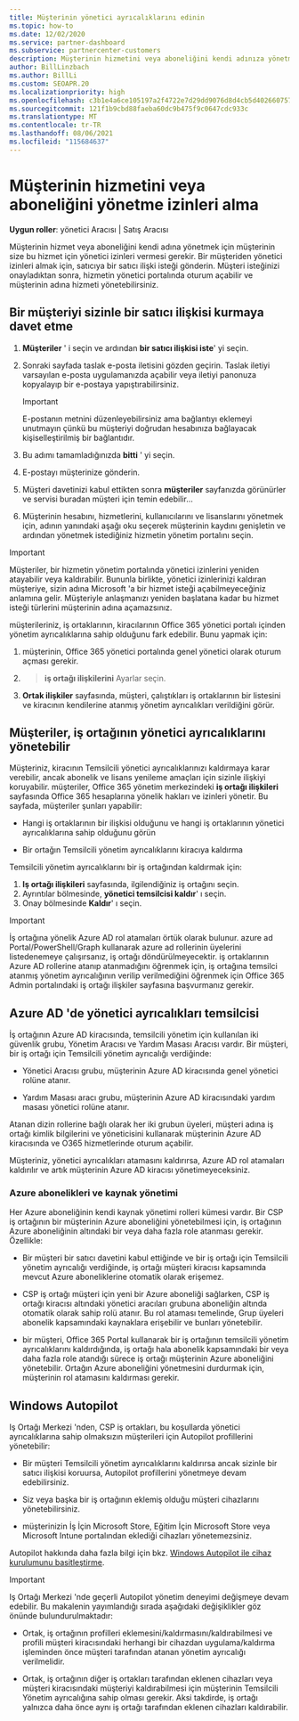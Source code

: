 ```yaml
---
title: Müşterinin yönetici ayrıcalıklarını edinin
ms.topic: how-to
ms.date: 12/02/2020
ms.service: partner-dashboard
ms.subservice: partnercenter-customers
description: Müşterinin hizmetini veya aboneliğini kendi adınıza yönetmek için ihtiyacınız olan izinleri alın. İzinlerin nasıl verildiğini, iptal edildiğini ve yönetildiğini öğrenin.
author: BillLinzbach
ms.author: BillLi
ms.custom: SEOAPR.20
ms.localizationpriority: high
ms.openlocfilehash: c3b1e4a6ce105197a2f4722e7d29dd9076d8d4cb5d40266075706cb6ff68989d
ms.sourcegitcommit: 121f1b9cbd88faeba60dc9b475f9c0647cdc933c
ms.translationtype: MT
ms.contentlocale: tr-TR
ms.lasthandoff: 08/06/2021
ms.locfileid: "115684637"
---
```

# <a name="obtain-permissions-to-manage-a-customers-service-or-subscription"></a>Müşterinin hizmetini veya aboneliğini yönetme izinleri alma

**Uygun roller**: yönetici Aracısı | Satış Aracısı

Müşterinin hizmet veya aboneliğini kendi adına yönetmek için müşterinin size bu hizmet için yönetici izinleri vermesi gerekir. Bir müşteriden yönetici izinleri almak için, satıcıya bir satıcı ilişki isteği gönderin. Müşteri isteğinizi onayladıktan sonra, hizmetin yönetici portalında oturum açabilir ve müşterinin adına hizmeti yönetebilirsiniz. 

## <a name="invite-a-customer-to-establish-a-reseller-relationship-with-you"></a>Bir müşteriyi sizinle bir satıcı ilişkisi kurmaya davet etme

1.  **Müşteriler** ' i seçin ve ardından **bir satıcı ilişkisi iste**' yi seçin.

2.  Sonraki sayfada taslak e-posta iletisini gözden geçirin. Taslak iletiyi varsayılan e-posta uygulamanızda açabilir veya iletiyi panonuza kopyalayıp bir e-postaya yapıştırabilirsiniz. 

    >[!IMPORTANT]
    >E-postanın metnini düzenleyebilirsiniz ama bağlantıyı eklemeyi unutmayın çünkü bu müşteriyi doğrudan hesabınıza bağlayacak kişiselleştirilmiş bir bağlantıdır. 
    
3.  Bu adımı tamamladığınızda **bitti** ' yi seçin.

4.  E-postayı müşterinize gönderin.

5.  Müşteri davetinizi kabul ettikten sonra **müşteriler** sayfanızda görünürler ve servisi buradan müşteri için temin edebilir...

6.  Müşterinin hesabını, hizmetlerini, kullanıcılarını ve lisanslarını yönetmek için, adının yanındaki aşağı oku seçerek müşterinin kaydını genişletin ve ardından yönetmek istediğiniz hizmetin yönetim portalını seçin.

>[!IMPORTANT]  
>Müşteriler, bir hizmetin yönetim portalında yönetici izinlerini yeniden atayabilir veya kaldırabilir. Bununla birlikte, yönetici izinlerinizi kaldıran müşteriye, sizin adına Microsoft 'a bir hizmet isteği açabilmeyeceğiniz anlamına gelir. Müşteriyle anlaşmanızı yeniden başlatana kadar bu hizmet isteği türlerini müşterinin adına açamazsınız.

müşterileriniz, iş ortaklarının, kiracılarının Office 365 yönetici portalı içinden yönetim ayrıcalıklarına sahip olduğunu fark edebilir. Bunu yapmak için:

1. müşterinin, Office 365 yönetici portalında genel yönetici olarak oturum açması gerekir.

2.   >  **iş ortağı ilişkilerini** Ayarlar seçin.

3. **Ortak ilişkiler** sayfasında, müşteri, çalıştıkları iş ortaklarının bir listesini ve kiracının kendilerine atanmış yönetim ayrıcalıkları verildiğini görür.

## <a name="customers-can-manage-a-partners-delegated-admin-privileges"></a>Müşteriler, iş ortağının yönetici ayrıcalıklarını yönetebilir 

Müşteriniz, kiracının Temsilcili yönetici ayrıcalıklarınızı kaldırmaya karar verebilir, ancak abonelik ve lisans yenileme amaçları için sizinle ilişkiyi koruyabilir. müşteriler, Office 365 yönetim merkezindeki **iş ortağı ilişkileri** sayfasında Office 365 hesaplarına yönelik hakları ve izinleri yönetir. Bu sayfada, müşteriler şunları yapabilir:

- Hangi iş ortaklarının bir ilişkisi olduğunu ve hangi iş ortaklarının yönetici ayrıcalıklarına sahip olduğunu görün

- Bir ortağın Temsilcili yönetim ayrıcalıklarını kiracıya kaldırma

Temsilcili yönetim ayrıcalıklarını bir iş ortağından kaldırmak için:

1. **Iş ortağı ilişkileri** sayfasında, ilgilendiğiniz iş ortağını seçin.
2. Ayrıntılar bölmesinde, **yönetici temsilcisi kaldır**' ı seçin.
3. Onay bölmesinde **Kaldır**' ı seçin.

>[!IMPORTANT]  
>İş ortağına yönelik Azure AD rol atamaları örtük olarak bulunur. azure ad Portal/PowerShell/Graph kullanarak azure ad rollerinin üyelerini listedenemeye çalışırsanız, iş ortağı döndürülmeyecektir. iş ortaklarının Azure AD rollerine atanıp atanmadığını öğrenmek için, iş ortağına temsilci atanmış yönetim ayrıcalığının verilip verilmediğini öğrenmek için Office 365 Admin portalındaki iş ortağı ilişkiler sayfasına başvurmanız gerekir.

## <a name="delegated-admin-privileges-in-azure-ad"></a>Azure AD 'de yönetici ayrıcalıkları temsilcisi 

İş ortağının Azure AD kiracısında, temsilcili yönetim için kullanılan iki güvenlik grubu, Yönetim Aracısı ve Yardım Masası Aracısı vardır. Bir müşteri, bir iş ortağı için Temsilcili yönetim ayrıcalığı verdiğinde:

- Yönetici Aracısı grubu, müşterinin Azure AD kiracısında genel yönetici rolüne atanır.

- Yardım Masası aracı grubu, müşterinin Azure AD kiracısındaki yardım masası yönetici rolüne atanır.

Atanan dizin rollerine bağlı olarak her iki grubun üyeleri, müşteri adına iş ortağı kimlik bilgilerini ve yöneticisini kullanarak müşterinin Azure AD kiracısında ve O365 hizmetlerinde oturum açabilir.

Müşteriniz, yönetici ayrıcalıkları atamasını kaldırırsa, Azure AD rol atamaları kaldırılır ve artık müşterinin Azure AD kiracısı yönetimeyeceksiniz.

### <a name="azure-subscriptions-and-resource-management"></a>Azure abonelikleri ve kaynak yönetimi

Her Azure aboneliğinin kendi kaynak yönetimi rolleri kümesi vardır. Bir CSP iş ortağının bir müşterinin Azure aboneliğini yönetebilmesi için, iş ortağının Azure aboneliğinin altındaki bir veya daha fazla role atanması gerekir. Özellikle:

- Bir müşteri bir satıcı davetini kabul ettiğinde ve bir iş ortağı için Temsilcili yönetim ayrıcalığı verdiğinde, iş ortağı müşteri kiracısı kapsamında mevcut Azure aboneliklerine otomatik olarak erişemez.

- CSP iş ortağı müşteri için yeni bir Azure aboneliği sağlarken, CSP iş ortağı kiracısı altındaki yönetici aracıları grubuna aboneliğin altında otomatik olarak sahip rolü atanır. Bu rol ataması temelinde, Grup üyeleri abonelik kapsamındaki kaynaklara erişebilir ve bunları yönetebilir.

- bir müşteri, Office 365 Portal kullanarak bir iş ortağının temsilcili yönetim ayrıcalıklarını kaldırdığında, iş ortağı hala abonelik kapsamındaki bir veya daha fazla role atandığı sürece iş ortağı müşterinin Azure aboneliğini yönetebilir. Ortağın Azure aboneliğini yönetmesini durdurmak için, müşterinin rol atamasını kaldırması gerekir.

## <a name="windows-autopilot"></a>Windows Autopilot

Iş Ortağı Merkezi 'nden, CSP iş ortakları, bu koşullarda yönetici ayrıcalıklarına sahip olmaksızın müşterileri için Autopilot profillerini yönetebilir: 

- Bir müşteri Temsilcili yönetim ayrıcalıklarını kaldırırsa ancak sizinle bir satıcı ilişkisi koruursa, Autopilot profillerini yönetmeye devam edebilirsiniz.

- Siz veya başka bir iş ortağının eklemiş olduğu müşteri cihazlarını yönetebilirsiniz. 

- müşterinizin İş İçin Microsoft Store, Eğitim İçin Microsoft Store veya Microsoft Intune portalından eklediği cihazları yönetemezsiniz.

Autopilot hakkında daha fazla bilgi için bkz. [Windows Autopilot ile cihaz kurulumunu basitleştirme](autopilot.md).

>[!IMPORTANT]  
>Iş Ortağı Merkezi 'nde geçerli Autopilot yönetim deneyimi değişmeye devam edebilir. Bu makalenin yayımlandığı sırada aşağıdaki değişiklikler göz önünde bulundurulmaktadır:

- Ortak, iş ortağının profilleri eklemesini/kaldırmasını/kaldırabilmesi ve profili müşteri kiracısındaki herhangi bir cihazdan uygulama/kaldırma işleminden önce müşteri tarafından atanan yönetim ayrıcalığı verilmelidir.

- Ortak, iş ortağının diğer iş ortakları tarafından eklenen cihazları veya müşteri kiracısındaki müşteriyi kaldırabilmesi için müşterinin Temsilcili Yönetim ayrıcalığına sahip olması gerekir. Aksi takdirde, iş ortağı yalnızca daha önce aynı iş ortağı tarafından eklenen cihazları kaldırabilir.
